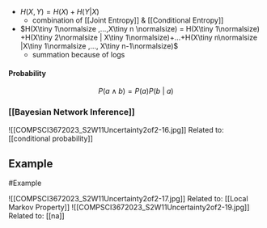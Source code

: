 - $H(X,Y) = H(X) + H(Y|X)$
	- combination of [[Joint Entropy]] & [[Conditional Entropy]]
- $H(X\tiny 1\normalsize ,...,X\tiny n \normalsize) = H(X\tiny 1\normalsize) +H(X\tiny 2\normalsize | X\tiny 1\normalsize)+...+H(X\tiny n\normalsize |X\tiny 1\normalsize ,..., X\tiny n-1\normalsize)$
	- summation because of logs

#### Probability 
$$P(a \land b)=P(a)P(b\ |\ a)$$

### [[Bayesian Network Inference]]
![[COMPSCI3672023_S2W11Uncertainty2of2-16.jpg]]
Related to: [[conditional probability]]
## Example 
#Example

![[COMPSCI3672023_S2W11Uncertainty2of2-17.jpg]]
Related to: [[Local Markov Property]]
![[COMPSCI3672023_S2W11Uncertainty2of2-19.jpg]]
Related to: [[na]]